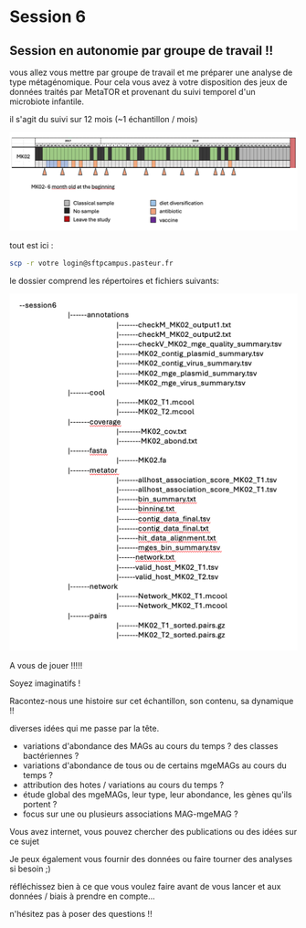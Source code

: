 # Session 6

## Session en autonomie par groupe de travail !!

vous allez vous mettre par groupe de travail et me préparer une analyse de type métagénomique. Pour cela vous avez à votre disposition des jeux de données traités par MetaTOR et provenant du suivi temporel d'un microbiote infantile.

il s'agit du suivi sur 12 mois (~1 échantillon / mois)

![MK02_timeline](docs/images/MK02_timeline.png)


tout est ici : 

```sh
scp -r votre login@sftpcampus.pasteur.fr
```

le dossier comprend les répertoires et fichiers suivants:

![directory_session](docs/images/directory_session.png)

A vous de jouer !!!!!

Soyez imaginatifs !

Racontez-nous une histoire sur cet échantillon, son contenu, sa dynamique !!

diverses idées qui me passe par la tête.

- variations d'abondance des MAGs au cours du temps ? des classes bactériennes ?
- variations d'abondance de tous ou de certains mgeMAGs au cours du temps ?
- attribution des hotes / variations au cours du temps ?
- étude global des mgeMAGs, leur type, leur abondance, les gènes qu'ils portent ?
- focus sur une ou plusieurs associations MAG-mgeMAG ?


Vous avez internet, vous pouvez chercher des publications ou des idées sur ce sujet

Je peux également vous fournir des données ou faire tourner des analyses si besoin ;)

réfléchissez bien à ce que vous voulez faire avant de vous lancer et aux données / biais à prendre en compte... 

n'hésitez pas à poser des questions !!
